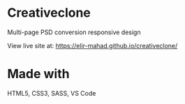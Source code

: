 # Creativeclone

Multi-page PSD conversion responsive design

View live site at: https://elir-mahad.github.io/creativeclone/

# Made with

HTML5,
CSS3,
SASS,
VS Code
